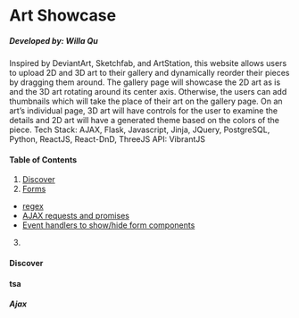 # Art Showcase
##### Developed by: Willa Qu
Inspired by DeviantArt, Sketchfab, and ArtStation, this website allows users to upload 2D and 3D art to their gallery and dynamically reorder their pieces by dragging them around. The gallery page will showcase the 2D art as is and the 3D art rotating around its center axis. Otherwise, the users can add thumbnails which will take the place of their art on the gallery page. On an art’s individual page, 3D art will have controls for the user to examine the details and 2D art will have a generated theme based on the colors of the piece.
Tech Stack: AJAX, Flask, Javascript, Jinja, JQuery, PostgreSQL, Python, ReactJS, React-DnD, ThreeJS
API: VibrantJS
#### Table of Contents
1. [Discover](#discover)
2. [Forms](#forms)
 * [regex](#regex)
 * [AJAX requests and promises](#promises)
 * [Event handlers to show/hide form components](#formComponents)
3.


#### Discover

#### tsa

##### Ajax
